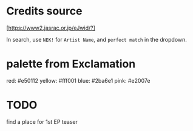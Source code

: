 # Credits source

[https://www2.jasrac.or.jp/eJwid/?]

In search, use `NEK!` for `Artist Name`, and `perfect match` in the dropdown.


# palette from Exclamation

red: #e50112
yellow: #fff001
blue: #2ba6e1
pink: #e2007e


# TODO

find a place for 1st EP teaser